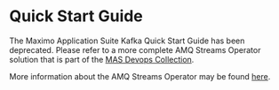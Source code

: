 # Quick Start Guide

The Maximo Application Suite Kafka Quick Start Guide has been deprecated. Please refer to a more complete AMQ Streams Operator solution that is part of the [MAS Devops Collection](https://ibm-mas.github.io/ansible-devops/roles/kafka/).

More information about the AMQ Streams Operator may be found [here](https://www.redhat.com/en/resources/amq-streams-datasheet).
